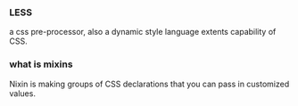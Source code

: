 ### LESS
a css pre-processor, also a dynamic style language extents capability of CSS. 

### what is mixins
Nixin is making groups of CSS declarations that you can pass in customized values.
